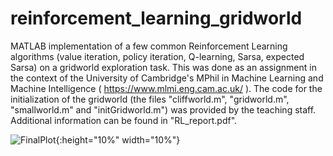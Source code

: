 # reinforcement_learning_gridworld
MATLAB implementation of a few common Reinforcement Learning algorithms (value iteration, policy iteration, Q-learning, Sarsa, expected Sarsa)  on a gridworld exploration task.
This was done as an assignment in the context of the University of Cambridge's MPhil in Machine Learning and Machine Intelligence ( https://www.mlmi.eng.cam.ac.uk/ ).
The code for the initialization of the gridworld (the files "cliffworld.m", "gridworld.m", "smallworld.m" and "initGridworld.m") was provided by the teaching staff.
Additional information can be found in "RL_report.pdf".

![FinalPlot](https://user-images.githubusercontent.com/71833961/119511441-51b60b00-bd6a-11eb-883c-d41dc830de22.png){:height="10%" width="10%"}
